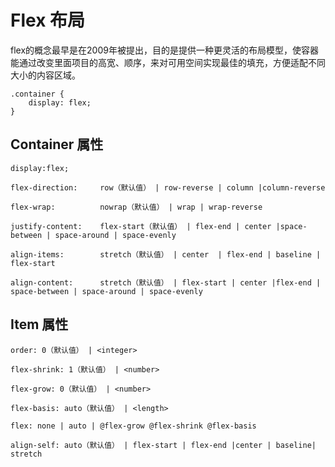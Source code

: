 # Flex 布局

flex的概念最早是在2009年被提出，目的是提供一种更灵活的布局模型，使容器能通过改变里面项目的高宽、顺序，来对可用空间实现最佳的填充，方便适配不同大小的内容区域。

```
.container {
    display: flex;
}
```

## Container 属性

```
display:flex;
```

```
flex-direction:     row（默认值） | row-reverse | column |column-reverse
```

```
flex-wrap:          nowrap（默认值） | wrap | wrap-reverse
```

```
justify-content:    flex-start（默认值） | flex-end | center |space-between | space-around | space-evenly
```

```
align-items:        stretch（默认值） | center  | flex-end | baseline | flex-start
```

```
align-content:      stretch（默认值） | flex-start | center |flex-end | space-between | space-around | space-evenly
```

## Item 属性

```
order: 0（默认值） | <integer>
```

```
flex-shrink: 1（默认值） | <number>
```

```
flex-grow: 0（默认值） | <number>
```

```
flex-basis: auto（默认值） | <length>
```

```
flex: none | auto | @flex-grow @flex-shrink @flex-basis
```

```
align-self: auto（默认值） | flex-start | flex-end |center | baseline| stretch
```

